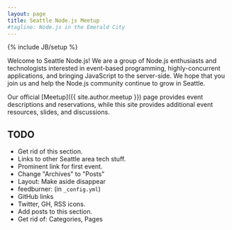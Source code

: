 ```yaml
---
layout: page
title: Seattle Node.js Meetup
#tagline: Node.js in the Emerald City
---
```

{% include JB/setup %}

Welcome to Seattle Node.js! We are a group of Node.js enthusiasts and
technologists interested in event-based programming, highly-concurrent
applications, and bringing JavaScript to the server-side. We hope that you join
us and help the Node.js community continue to grow in Seattle.

Our official [Meetup]({{ site.author.meetup }}) page provides event
descriptions and reservations, while this site provides additional event
resources, slides, and discussions.

## TODO

* Get rid of this section.
* Links to other Seattle area tech stuff.
* Prominent link for first event.
* Change "Archives" to "Posts"
* Layout: Make aside disappear
* feedburner: (in `_config.yml`)
* GitHub links
* Twitter, GH, RSS icons.
* Add posts to this section.
* Get rid of: Categories, Pages
